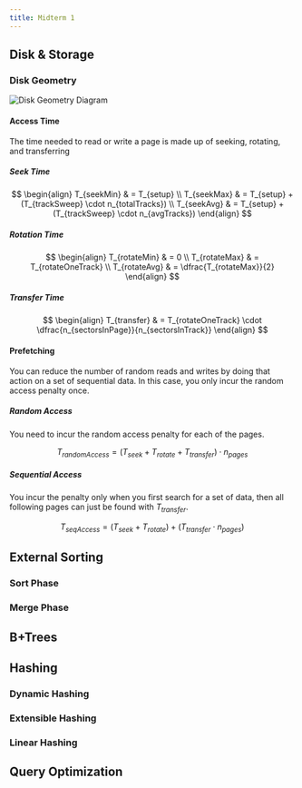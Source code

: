 ```yaml
---
title: Midterm 1
---
```


## Disk & Storage

### Disk Geometry

![Disk Geometry Diagram](https://media.licdn.com/dms/image/C4E12AQEuLcYzzAW3xQ/article-cover_image-shrink_600_2000/0/1520227022449?e=2147483647&v=beta&t=ZlkUHLnTSqHZuCX49hQcjyK9UutS6jQSQIH8KXWmbkQ)

#### Access Time
The time needed to read or write a page is made up of seeking, rotating, and transferring

##### Seek Time
$$
\begin{align}
    T_{seekMin} & = T_{setup} \\
    T_{seekMax} & = T_{setup} + (T_{trackSweep} \cdot  n_{totalTracks}) \\
    T_{seekAvg} & = T_{setup} + (T_{trackSweep} \cdot n_{avgTracks})
\end{align}
$$

##### Rotation Time
$$
\begin{align}
    T_{rotateMin} & = 0 \\
    T_{rotateMax} & = T_{rotateOneTrack} \\
    T_{rotateAvg} & = \dfrac{T_{rotateMax}}{2}
\end{align}
$$

##### Transfer Time
$$
\begin{align}
    T_{transfer} & = T_{rotateOneTrack} \cdot \dfrac{n_{sectorsInPage}}{n_{sectorsInTrack}}
\end{align}
$$

#### Prefetching
You can reduce the number of random reads and writes by doing that action on a set of sequential data. In this case, you only incur the random access penalty once. 

##### Random Access
You need to incur the random access penalty for each of the pages.

$$
    T_{randomAccess} = (T_{seek} + T_{rotate} + T_{transfer}) \cdot n_{pages}
$$

##### Sequential Access
You incur the penalty only when you first search for a set of data, then all following pages can just be found with $T_{transfer}$.

$$
    T_{seqAccess} = (T_{seek} + T_{rotate}) + (T_{transfer} \cdot n_{pages})
$$

## External Sorting

### Sort Phase

### Merge Phase

## B+Trees

## Hashing

### Dynamic Hashing

### Extensible Hashing

### Linear Hashing

## Query Optimization

